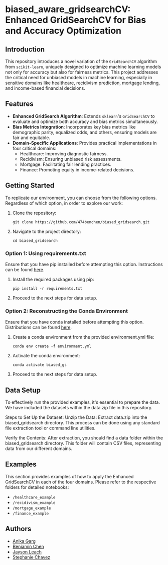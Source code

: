 # biased_aware_gridsearchCV: Enhanced GridSearchCV for Bias and Accuracy Optimization

## Introduction
This repository introduces a novel variation of the `GridSearchCV` algorithm from `scikit-learn`, uniquely designed to optimize machine learning models not only for accuracy but also for fairness metrics. This project addresses the critical need for unbiased models in machine learning, especially in sensitive domains like healthcare, recidivism prediction, mortgage lending, and income-based financial decisions.

## Features
- **Enhanced GridSearch Algorithm**: Extends `sklearn`'s `GridSearchCV` to evaluate and optimize both accuracy and bias metrics simultaneously.
- **Bias Metrics Integration**: Incorporates key bias metrics like demographic parity, equalized odds, and others, ensuring models are fair and equitable.
- **Domain-Specific Applications**: Provides practical implementations in four critical domains:
  - Healthcare: Improving diagnostic fairness.
  - Recidivism: Ensuring unbiased risk assessments.
  - Mortgage: Facilitating fair lending practices.
  - Finance: Promoting equity in income-related decisions.

## Getting Started


To replicate our environment, you can choose from the following options. Regardless of which option,
in order to explore our work:

1. Clone the repository:

    ```
    git clone https://github.com/474benchen/biased_gridsearch.git
    ```

2. Navigate to the project directory:

    ```
    cd biased_gridsearch
    ```
### Option 1: Using requirements.txt

Ensure that you have pip installed before attempting this option. Instructions can be found [here](https://pip.pypa.io/en/stable/installation/).

1. Install the required packages using pip:

    ```
    pip install -r requirements.txt
    ```

2. Proceed to the next steps for data setup.

### Option 2: Reconstructing the Conda Environment

Ensure that you have conda installed before attempting this option. Distributions can be found [here](https://www.anaconda.com/download).

1. Create a conda environment from the provided environment.yml file:

    ```
    conda env create -f environment.yml
    ```

2. Activate the conda environment:

    ```
    conda activate biased_gs
    ```

3. Proceed to the next steps for data setup.

## Data Setup

To effectively run the provided examples, it's essential to prepare the data. We have included the datasets within the data.zip file in this repository.

Steps to Set Up the Dataset:
Unzip the Data: Extract data.zip into the biased_gridsearch directory. This process can be done using any standard file extraction tool or command line utilities.

Verify the Contents: After extraction, you should find a data folder within the biased_gridsearch directory. This folder will contain CSV files, representing data from our different domains.


## Examples
This section provides examples of how to apply the Enhanced GridSearchCV in each of the four domains. Please refer to the respective folders for detailed notebooks:

- `/healthcare_example`
- `/recidivism_example`
- `/mortgage_example`
- `/finance_example`

## Authors
- [Anika Garg](https://www.linkedin.com/in/anika-garg/)
- [Benjamin Chen](https://www.linkedin.com/in/474benjaminchen/)
- [Jayson Leach](https://www.linkedin.com/in/jayson-leach/)
- [Stephanie Chavez](https://www.linkedin.com/in/stephanie-chavez-000840223/)
